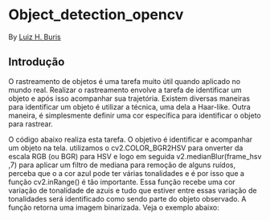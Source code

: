 # Object_detection_opencv

By [Luiz H. Buris](http://)

## Introdução

O rastreamento de objetos é uma tarefa muito útil quando aplicado no mundo real. Realizar o rastreamento envolve a tarefa de identificar um objeto e após isso acompanhar sua trajetória. Existem diversas maneiras para identificar um objeto é utilizar a técnica, uma dela a Haar-like. Outra maneira, é simplesmente definir uma cor específica para identificar o objeto para rastrear.

O código abaixo realiza esta tarefa. O objetivo é identificar e acompanhar um objeto na tela. utilizamos o cv2.COLOR_BGR2HSV para onverter da escala RGB (ou BGR) para HSV e logo em seguida v2.medianBlur(frame_hsv ,7) para aplicar um filtro de mediana para remoção de alguns ruídos, perceba que o a cor azul pode ter várias tonalidades e é por isso que a função cv2.inRange() é tão importante. Essa função recebe uma cor variação de tonalidade de azuis e tudo que estiver entre essas variação de tonalidades será identificado como sendo parte do objeto observado. A função retorna uma imagem binarizada. Veja o exemplo abaixo:



